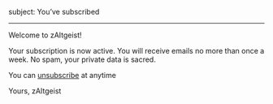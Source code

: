 subject: You’ve subscribed

---

Welcome to zAItgeist!

Your subscription is now active. You will receive emails no more than once a week. No spam, your private data is sacred.

You can [unsubscribe]({{unsubscribeUrl}}) at anytime

Yours,
zAItgeist
